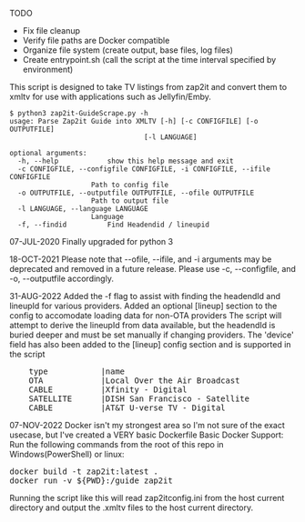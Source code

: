 TODO
- Fix file cleanup
- Verify file paths are Docker compatible
- Organize file system (create output, base files, log files)
- Create entrypoint.sh (call the script at the time interval specified by environment)






This script is designed to take TV listings from zap2it and convert them to xmltv for use with applications such as Jellyfin/Emby.

    $ python3 zap2it-GuideScrape.py -h
    usage: Parse Zap2it Guide into XMLTV [-h] [-c CONFIGFILE] [-o OUTPUTFILE]
                                     [-l LANGUAGE]

    optional arguments:
      -h, --help            show this help message and exit
      -c CONFIGFILE, --configfile CONFIGFILE, -i CONFIGFILE, --ifile CONFIGFILE
                        Path to config file
      -o OUTPUTFILE, --outputfile OUTPUTFILE, --ofile OUTPUTFILE
                        Path to output file
      -l LANGUAGE, --language LANGUAGE
                        Language
      -f, --findid          Find Headendid / lineupid

07-JUL-2020
Finally upgraded for python 3

18-OCT-2021
Please note that --ofile, --ifile, and -i arguments may be deprecated and removed in a future release. Please use -c, --configfile, and -o, --outputfile accordingly.

31-AUG-2022
Added the -f flag to assist with finding the headendId and lineupId for various providers.
Added an optional [lineup] section to the config to accomodate loading data for non-OTA providers
The script will attempt to derive the lineupId from data available, but the headendId is buried deeper and must be set manually if changing providers.
The 'device' field has also been added to the [lineup] config section and is supported in the script
<pre>
    type           |name                                    |location       |headendID      |lineupID                 |device         
    OTA            |Local Over the Air Broadcast            |               |lineupId       |USA-lineupId-DEFAULT     |               
    CABLE          |Xfinity - Digital                       |Daly City      |CA55528        |USA-CA55528-DEFAULT      |X              
    SATELLITE      |DISH San Francisco - Satellite          |San Francisco  |DISH807        |USA-DISH807-DEFAULT      |-              
    CABLE          |AT&T U-verse TV - Digital               |San Francisco  |CA66343        |USA-CA66343-DEFAULT      |X              
</pre>

07-NOV-2022
Docker isn't my strongest area so I'm not sure of the exact usecase, but I've created a VERY basic Dockerfile 
Basic Docker Support:
Run the following commands from the root of this repo in Windows(PowerShell) or linux:
<pre>
docker build -t zap2it:latest .
docker run -v ${PWD}:/guide zap2it
</pre>
Running the script like this will read zap2itconfig.ini from the host current directory and output the .xmltv files to the host current directory.
